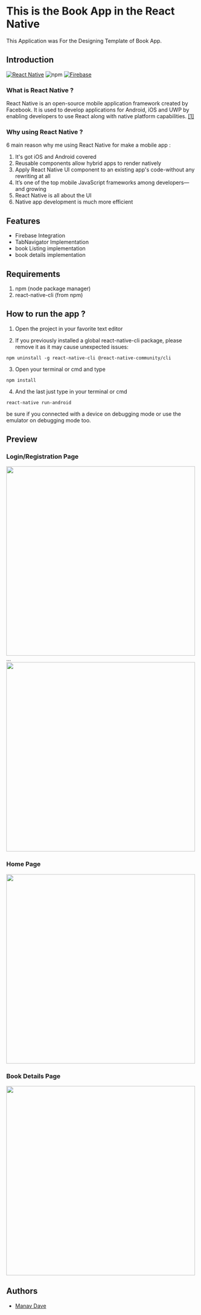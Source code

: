 # This is the Book App in the React Native

This Application was For the Designing Template of Book App.

## Introduction

[![React Native](https://img.shields.io/badge/React%20Native-v0.71-blue.svg?style=rounded-square)](https://facebook.github.io/react-native/)
![npm](https://img.shields.io/badge/npm-v4.18.2-blue.svg?style=rounded-square)
[![Firebase](https://img.shields.io/badge/firebase-v9.20.0-blue.svg?style=rounded-square)](https://firebase.google.com/)

### What is React Native ?

React Native is an open-source mobile application framework created by Facebook. It is used to develop applications for Android, iOS and UWP by enabling developers to use React along with native platform capabilities. [[1]](https://en.wikipedia.org/wiki/React_Native)

### Why using React Native ?

6 main reason why me using React Native for make a mobile app :

1. It's got iOS and Android covered
2. Reusable components allow hybrid apps to render natively
3. Apply React Native UI component to an existing app's code-without any rewriting at all
4. It’s one of the top mobile JavaScript frameworks among developers—and growing
5. React Native is all about the UI
6. Native app development is much more efficient

## Features

<ul>
  <li>Firebase Integration</li>
  <li>TabNavigator Implementation</li>
  <li>book Listing implementation</li>
  <li>book details implementation</li>
</ul>

## Requirements

1. npm (node package manager)
2. react-native-cli (from npm)

## How to run the app ?

1. Open the project in your favorite text editor

2. If you previously installed a global react-native-cli package, please remove it as it may cause unexpected issues:

```
npm uninstall -g react-native-cli @react-native-community/cli
```

3. Open your terminal or cmd and type

```
npm install
```

4. And the last just type in your terminal or cmd

```
react-native run-android
```

be sure if you connected with a device on debugging mode or use the emulator on debugging mode too.

## Preview

### Login/Registration Page

<Image src="Screenshots/Login.png" widht=500 height=500/>...<Image src="Screenshots/Register.png" widht=500 height=500/>

### Home Page

<Image src="Screenshots/Home.png" widht=500 height=500/>

### Book Details Page

<Image src="Screenshots/BookDetail.png" widht=500 height=500/>

## Authors

- [Manav Dave](https://github.com/davecoders0201/)
